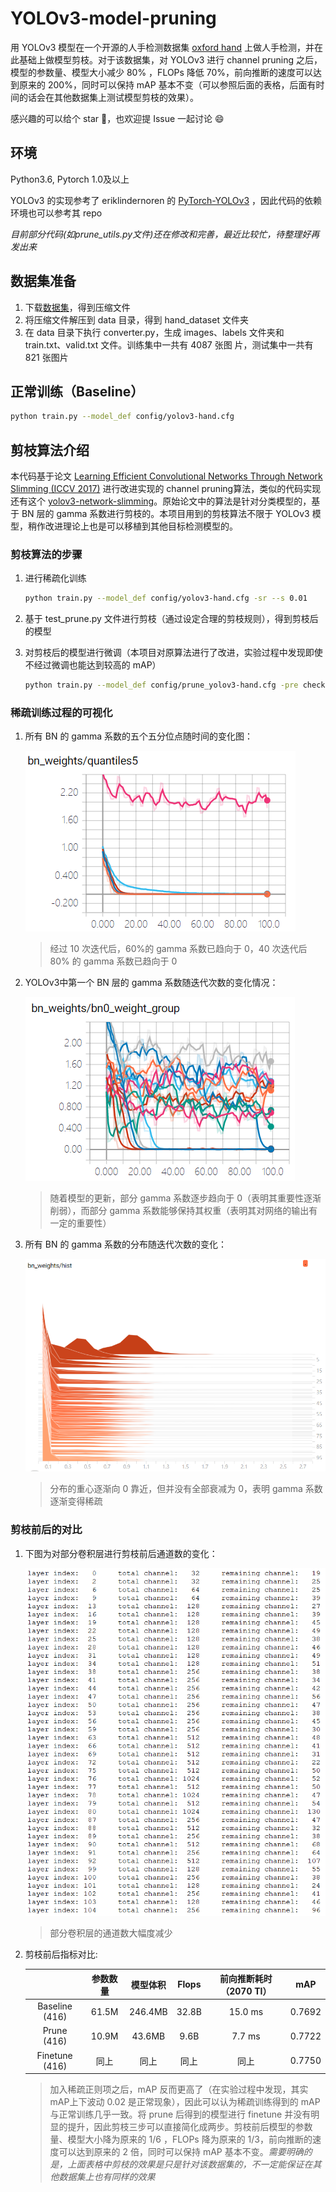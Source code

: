 # YOLOv3-model-pruning

用 YOLOv3 模型在一个开源的人手检测数据集 [oxford hand](http://www.robots.ox.ac.uk/~vgg/data/hands/) 上做人手检测，并在此基础上做模型剪枝。对于该数据集，对 YOLOv3 进行 channel pruning 之后，模型的参数量、模型大小减少 80% ，FLOPs 降低 70%，前向推断的速度可以达到原来的 200%，同时可以保持 mAP 基本不变（可以参照后面的表格，后面有时间的话会在其他数据集上测试模型剪枝的效果）。

感兴趣的可以给个 star :star2:，也欢迎提 Issue 一起讨论 :smile:

## 环境

Python3.6, Pytorch 1.0及以上

YOLOv3 的实现参考了 eriklindernoren 的 [PyTorch-YOLOv3](https://github.com/eriklindernoren/PyTorch-YOLOv3) ，因此代码的依赖环境也可以参考其 repo

*目前部分代码(如prune_utils.py文件)还在修改和完善，最近比较忙，待整理好再发出来*

## 数据集准备

1. 下载[数据集](http://www.robots.ox.ac.uk/~vgg/data/hands/downloads/hand_dataset.tar.gz)，得到压缩文件
2. 将压缩文件解压到 data 目录，得到 hand_dataset 文件夹
3. 在 data 目录下执行 converter.py，生成 images、labels 文件夹和 train.txt、valid.txt 文件。训练集中一共有 4087 张图
   片，测试集中一共有 821 张图片

## 正常训练（Baseline）

```bash
python train.py --model_def config/yolov3-hand.cfg
```

## 剪枝算法介绍

本代码基于论文 [Learning Efficient Convolutional Networks Through Network Slimming (ICCV 2017)](http://openaccess.thecvf.com/content_iccv_2017/html/Liu_Learning_Efficient_Convolutional_ICCV_2017_paper.html) 进行改进实现的 channel pruning算法，类似的代码实现还有这个 [yolov3-network-slimming](https://github.com/talebolano/yolov3-network-slimming)。原始论文中的算法是针对分类模型的，基于 BN 层的 gamma 系数进行剪枝的。本项目用到的剪枝算法不限于 YOLOv3 模型，稍作改进理论上也是可以移植到其他目标检测模型的。

### 剪枝算法的步骤

1. 进行稀疏化训练

   ```bash
   python train.py --model_def config/yolov3-hand.cfg -sr --s 0.01
   ```

2. 基于 test_prune.py 文件进行剪枝（通过设定合理的剪枝规则），得到剪枝后的模型

3. 对剪枝后的模型进行微调（本项目对原算法进行了改进，实验过程中发现即使不经过微调也能达到较高的 mAP）

   ```bash
   python train.py --model_def config/prune_yolov3-hand.cfg -pre checkpoints/prune_yolov3_ckpt.pth
   ```

### 稀疏训练过程的可视化

1. 所有 BN 的 gamma 系数的五个五分位点随时间的变化图：

   ![](https://raw.githubusercontent.com/Lam1360/md-image/master/img/20190628202900.png)
   > 经过 10 次迭代后，60%的 gamma 系数已趋向于 0，40 次迭代后 80% 的 gamma 系数已趋向于 0

2. YOLOv3中第一个 BN 层的 gamma 系数随迭代次数的变化情况：

   ![](https://raw.githubusercontent.com/Lam1360/md-image/master/img/20190628202755.png)
   > 随着模型的更新，部分 gamma 系数逐步趋向于 0（表明其重要性逐渐削弱），而部分 gamma 系数能够保持其权重（表明其对网络的输出有一定的重要性）

3. 所有 BN 的 gamma 系数的分布随迭代次数的变化：

   ![](https://raw.githubusercontent.com/Lam1360/md-image/master/img/20190628203732.png)
   > 分布的重心逐渐向 0 靠近，但并没有全部衰减为 0，表明 gamma 系数逐渐变得稀疏

### 剪枝前后的对比

1. 下图为对部分卷积层进行剪枝前后通道数的变化：

   ![](https://raw.githubusercontent.com/Lam1360/md-image/master/img/20190628205342.png)
   > 部分卷积层的通道数大幅度减少

2. 剪枝前后指标对比:

   |                | 参数数量 | 模型体积 |Flops | 前向推断耗时（2070 TI） |  mAP   |
   | :------------: | :------:| :-----: | :---: | :-------------------: | :----: |
   | Baseline (416) |  61.5M  | 246.4MB |32.8B  |         15.0 ms       | 0.7692 |
   |  Prune (416)   |  10.9M  | 43.6MB  | 9.6B  |         7.7 ms        | 0.7722 |
   | Finetune (416) |   同上   | 同上    | 同上  |          同上         | 0.7750 |

   > 加入稀疏正则项之后，mAP 反而更高了（在实验过程中发现，其实 mAP上下波动 0.02 是正常现象），因此可以认为稀疏训练得到的 mAP 与正常训练几乎一致。将 prune 后得到的模型进行 finetune 并没有明显的提升，因此剪枝三步可以直接简化成两步。剪枝前后模型的参数量、模型大小降为原来的 1/6 ，FLOPs 降为原来的 1/3，前向推断的速度可以达到原来的 2 倍，同时可以保持 mAP 基本不变。*需要明确的是，上面表格中剪枝的效果是只是针对该数据集的，不一定能保证在其他数据集上也有同样的效果*
